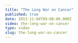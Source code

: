 ```yaml
---
title: "The Long War on Cancer"
published: true
date: 2013-11-04T09:00:00.000Z
video: the-long-war-on-cancer
type: video
slug: the-long-war-on-cancer
---
```

